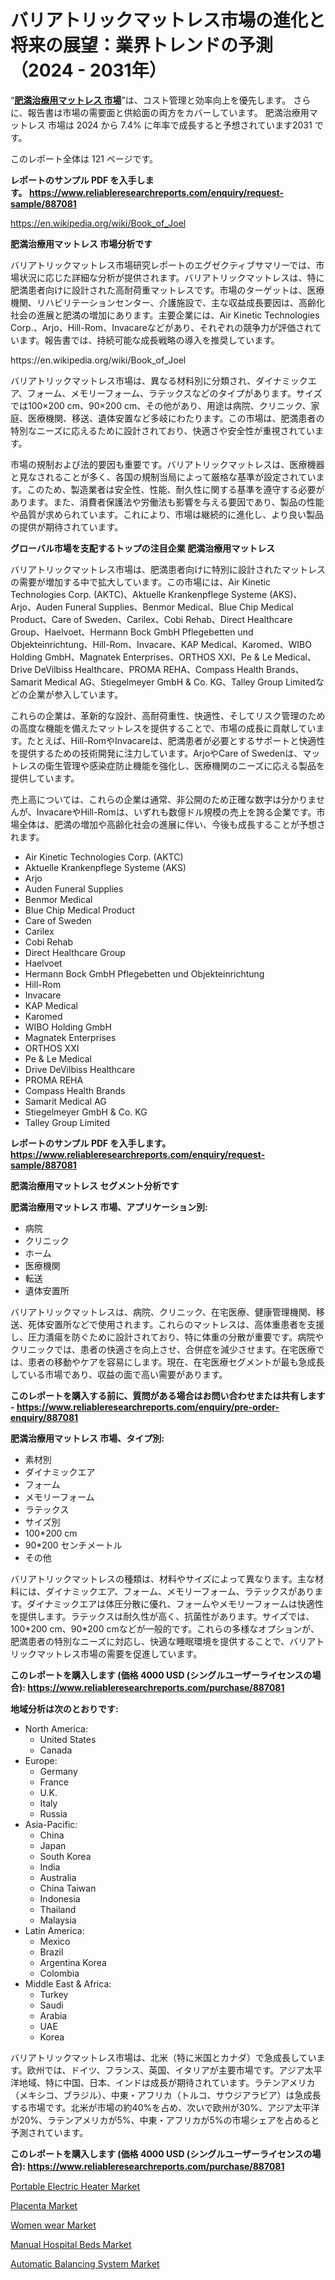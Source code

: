 <p><h1>バリアトリックマットレス市場の進化と将来の展望：業界トレンドの予測（2024 - 2031年）</h1></p><p>&ldquo;<strong><a href="https://www.reliableresearchreports.com/bariatric-mattresses-r887081?utm_campaign=110&utm_medium=9&utm_source=Github&utm_content=ia&utm_term=23102024&utm_id=bariatric-mattresses">肥満治療用マットレス 市場</a></strong>&rdquo;は、コスト管理と効率向上を優先します。 さらに、報告書は市場の需要面と供給面の両方をカバーしています。 肥満治療用マットレス 市場は 2024 から 7.4% に年率で成長すると予想されています2031 です。</p>
<p>このレポート全体は 121 ページです。</p>
<p><strong>レポートのサンプル PDF を入手します。&nbsp;<a href="https://www.reliableresearchreports.com/enquiry/request-sample/887081?utm_campaign=110&utm_medium=9&utm_source=Github&utm_content=ia&utm_term=23102024&utm_id=bariatric-mattresses">https://www.reliableresearchreports.com/enquiry/request-sample/887081</a></strong></p>
<p><a href="https://en.wikipedia.org/wiki/Book_of_Joel?utm_campaign=110&utm_medium=9&utm_source=Github&utm_content=ia&utm_term=23102024&utm_id=bariatric-mattresses">https://en.wikipedia.org/wiki/Book_of_Joel</a></p>
<p><strong>肥満治療用マットレス 市場分析です</strong></p>
<p><p>バリアトリックマットレス市場研究レポートのエグゼクティブサマリーでは、市場状況に応じた詳細な分析が提供されます。バリアトリックマットレスは、特に肥満患者向けに設計された高耐荷重マットレスです。市場のターゲットは、医療機関、リハビリテーションセンター、介護施設で、主な収益成長要因は、高齢化社会の進展と肥満の増加にあります。主要企業には、Air Kinetic Technologies Corp.、Arjo、Hill-Rom、Invacareなどがあり、それぞれの競争力が評価されています。報告書では、持続可能な成長戦略の導入を推奨しています。</p></p>
<p>https://en.wikipedia.org/wiki/Book_of_Joel</p>
<p><p>バリアトリックマットレス市場は、異なる材料別に分類され、ダイナミックエア、フォーム、メモリーフォーム、ラテックスなどのタイプがあります。サイズでは100×200 cm、90×200 cm、その他があり、用途は病院、クリニック、家庭、医療機関、移送、遺体安置など多岐にわたります。この市場は、肥満患者の特別なニーズに応えるために設計されており、快適さや安全性が重視されています。</p><p>市場の規制および法的要因も重要です。バリアトリックマットレスは、医療機器と見なされることが多く、各国の規制当局によって厳格な基準が設定されています。このため、製造業者は安全性、性能、耐久性に関する基準を遵守する必要があります。また、消費者保護法や労働法も影響を与える要因であり、製品の性能や品質が求められています。これにより、市場は継続的に進化し、より良い製品の提供が期待されています。</p></p>
<p><strong>グローバル市場を支配するトップの注目企業 肥満治療用マットレス</strong></p>
<p><p>バリアトリックマットレス市場は、肥満患者向けに特別に設計されたマットレスの需要が増加する中で拡大しています。この市場には、Air Kinetic Technologies Corp. (AKTC)、Aktuelle Krankenpflege Systeme (AKS)、Arjo、Auden Funeral Supplies、Benmor Medical、Blue Chip Medical Product、Care of Sweden、Carilex、Cobi Rehab、Direct Healthcare Group、Haelvoet、Hermann Bock GmbH Pflegebetten und Objekteinrichtung、Hill-Rom、Invacare、KAP Medical、Karomed、WIBO Holding GmbH、Magnatek Enterprises、ORTHOS XXI、Pe & Le Medical、Drive DeVilbiss Healthcare、PROMA REHA、Compass Health Brands、Samarit Medical AG、Stiegelmeyer GmbH & Co. KG、Talley Group Limitedなどの企業が参入しています。</p><p>これらの企業は、革新的な設計、高耐荷重性、快適性、そしてリスク管理のための高度な機能を備えたマットレスを提供することで、市場の成長に貢献しています。たとえば、Hill-RomやInvacareは、肥満患者が必要とするサポートと快適性を提供するための技術開発に注力しています。ArjoやCare of Swedenは、マットレスの衛生管理や感染症防止機能を強化し、医療機関のニーズに応える製品を提供しています。</p><p>売上高については、これらの企業は通常、非公開のため正確な数字は分かりませんが、InvacareやHill-Romは、いずれも数億ドル規模の売上を誇る企業です。市場全体は、肥満の増加や高齢化社会の進展に伴い、今後も成長することが予想されます。</p></p>
<p><ul><li>Air Kinetic Technologies Corp. (AKTC)</li><li>Aktuelle Krankenpflege Systeme (AKS)</li><li>Arjo</li><li>Auden Funeral Supplies</li><li>Benmor Medical</li><li>Blue Chip Medical Product</li><li>Care of Sweden</li><li>Carilex</li><li>Cobi Rehab</li><li>Direct Healthcare Group</li><li>Haelvoet</li><li>Hermann Bock GmbH Pflegebetten und Objekteinrichtung</li><li>Hill-Rom</li><li>Invacare</li><li>KAP Medical</li><li>Karomed</li><li>WIBO Holding GmbH</li><li>Magnatek Enterprises</li><li>ORTHOS XXI</li><li>Pe & Le Medical</li><li>Drive DeVilbiss Healthcare</li><li>PROMA REHA</li><li>Compass Health Brands</li><li>Samarit Medical AG</li><li>Stiegelmeyer GmbH & Co. KG</li><li>Talley Group Limited</li></ul></p>
<p><strong>レポートのサンプル PDF を入手します。 <a href="https://www.reliableresearchreports.com/enquiry/request-sample/887081?utm_campaign=110&utm_medium=9&utm_source=Github&utm_content=ia&utm_term=23102024&utm_id=bariatric-mattresses">https://www.reliableresearchreports.com/enquiry/request-sample/887081</a></strong></p>
<p><strong>肥満治療用マットレス セグメント分析です</strong></p>
<p><strong>肥満治療用マットレス 市場、アプリケーション別:</strong></p>
<p><ul><li>病院</li><li>クリニック</li><li>ホーム</li><li>医療機関</li><li>転送</li><li>遺体安置所</li></ul></p>
<p><p>バリアトリックマットレスは、病院、クリニック、在宅医療、健康管理機関、移送、死体安置所などで使用されます。これらのマットレスは、高体重患者を支援し、圧力潰瘍を防ぐために設計されており、特に体重の分散が重要です。病院やクリニックでは、患者の快適さを向上させ、合併症を減少させます。在宅医療では、患者の移動やケアを容易にします。現在、在宅医療セグメントが最も急成長している市場であり、収益の面で高い需要があります。</p></p>
<p><strong>このレポートを購入する前に、質問がある場合はお問い合わせまたは共有します - <a href="https://www.reliableresearchreports.com/enquiry/pre-order-enquiry/887081?utm_campaign=110&utm_medium=9&utm_source=Github&utm_content=ia&utm_term=23102024&utm_id=bariatric-mattresses">https://www.reliableresearchreports.com/enquiry/pre-order-enquiry/887081</a></strong></p>
<p><strong>肥満治療用マットレス 市場、タイプ別:</strong></p>
<p><ul><li>素材別</li><li>ダイナミックエア</li><li>フォーム</li><li>メモリーフォーム</li><li>ラテックス</li><li>サイズ別</li><li>100*200 cm</li><li>90*200 センチメートル</li><li>その他</li></ul></p>
<p><p>バリアトリックマットレスの種類は、材料やサイズによって異なります。主な材料には、ダイナミックエア、フォーム、メモリーフォーム、ラテックスがあります。ダイナミックエアは体圧分散に優れ、フォームやメモリーフォームは快適性を提供します。ラテックスは耐久性が高く、抗菌性があります。サイズでは、100*200 cm、90*200 cmなどが一般的です。これらの多様なオプションが、肥満患者の特別なニーズに対応し、快適な睡眠環境を提供することで、バリアトリックマットレス市場の需要を促進しています。</p></p>
<p><strong>このレポートを購入します (価格 4000 USD (シングルユーザーライセンスの場合): <a href="https://www.reliableresearchreports.com/purchase/887081?utm_campaign=110&utm_medium=9&utm_source=Github&utm_content=ia&utm_term=23102024&utm_id=bariatric-mattresses">https://www.reliableresearchreports.com/purchase/887081</a></strong></p>
<p><strong>地域分析は次のとおりです:</strong></p>
<p><ul>
    <li>
        North America:
        <ul>
            <li>United States</li>
            <li>Canada</li>
        </ul>
    </li>
    <li>
        Europe:
        <ul>
            <li>Germany</li>
            <li>France</li>
            <li>U.K.</li>
            <li>Italy</li>
            <li>Russia</li>
        </ul>
    </li>
    <li>
        Asia-Pacific:
        <ul>
            <li>China</li>
            <li>Japan</li>
            <li>South Korea</li>
            <li>India</li>
            <li>Australia</li>
            <li>China Taiwan</li>
            <li>Indonesia</li>
            <li>Thailand</li>
            <li>Malaysia</li>
        </ul>
    </li>
    <li>
        Latin America:
        <ul>
            <li>Mexico</li>
            <li>Brazil</li>
            <li>Argentina Korea</li>
            <li>Colombia</li>
        </ul>
    </li>
    <li>
        Middle East & Africa:
        <ul>
            <li>Turkey</li>
            <li>Saudi</li>
            <li>Arabia</li>
            <li>UAE</li>
            <li>Korea</li>
        </ul>
    </li>
    </ul></p>
<p><p>バリアトリックマットレス市場は、北米（特に米国とカナダ）で急成長しています。欧州では、ドイツ、フランス、英国、イタリアが主要市場です。アジア太平洋地域、特に中国、日本、インドは成長が期待されています。ラテンアメリカ（メキシコ、ブラジル）、中東・アフリカ（トルコ、サウジアラビア）は急成長する市場です。北米が市場の約40%を占め、次いで欧州が30%、アジア太平洋が20%、ラテンアメリカが5%、中東・アフリカが5%の市場シェアを占めると予測されています。</p></p>
<p><strong>このレポートを購入します (価格 4000 USD (シングルユーザーライセンスの場合): <a href="https://www.reliableresearchreports.com/purchase/887081?utm_campaign=110&utm_medium=9&utm_source=Github&utm_content=ia&utm_term=23102024&utm_id=bariatric-mattresses">https://www.reliableresearchreports.com/purchase/887081</a></strong></p>
<p><p><a href="https://issuu.com/reportprime-2/docs/portable-electric-heater-market-siz_95408f6947247d?utm_campaign=110&utm_medium=9&utm_source=Github&utm_content=ia&utm_term=23102024&utm_id=bariatric-mattresses">Portable Electric Heater Market</a></p><p><a href="https://www.linkedin.com/pulse/placenta-market-industry-trends-forecast-period-from-2024-aumnf?utm_campaign=110&utm_medium=9&utm_source=Github&utm_content=ia&utm_term=23102024&utm_id=bariatric-mattresses">Placenta Market</a></p><p><a href="https://github.com/kathiestrine5ty/Market-Research-Report-List-1/blob/main/women-wear-market.md?utm_campaign=110&utm_medium=9&utm_source=Github&utm_content=ia&utm_term=23102024&utm_id=bariatric-mattresses">Women wear Market</a></p><p><a href="https://issuu.com/reportprime-2/docs/manual-hospital-beds-market-size-20_1f2d1339cbac6e?utm_campaign=110&utm_medium=9&utm_source=Github&utm_content=ia&utm_term=23102024&utm_id=bariatric-mattresses">Manual Hospital Beds Market</a></p><p><a href="https://www.linkedin.com/pulse/automatic-balancing-system-market-transformation-comparative-u4qbe?utm_campaign=110&utm_medium=9&utm_source=Github&utm_content=ia&utm_term=23102024&utm_id=bariatric-mattresses">Automatic Balancing System Market</a></p></p>